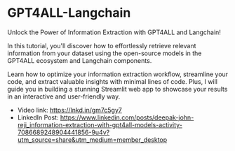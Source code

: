 # GPT4ALL-Langchain
Unlock the Power of Information Extraction with GPT4ALL and Langchain!

In this tutorial, you'll discover how to effortlessly retrieve relevant information from your dataset using the open-source models in the GPT4ALL ecosystem and Langchain components.

Learn how to optimize your information extraction workflow, streamline your code, and extract valuable insights with minimal lines of code. Plus, I will guide you in building a stunning Streamlit web app to showcase your results in an interactive and user-friendly way.

- Video link: https://lnkd.in/gm7c5gy7
- LinkedIn Post: https://www.linkedin.com/posts/deepak-john-reji_information-extraction-with-gpt4all-models-activity-7086689248904441856-9u4v?utm_source=share&utm_medium=member_desktop
 